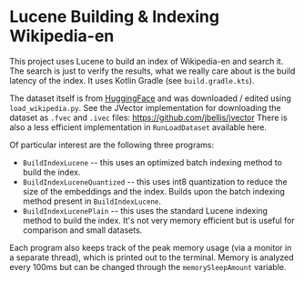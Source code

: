 # Lucene Building & Indexing Wikipedia-en

This project uses Lucene to build an index of Wikipedia-en and search it.
The search is just to verify the results, what we really care about is the build latency of the index.
It uses Kotlin Gradle (see `build.gradle.kts`).

The dataset itself is from [HuggingFace](https://huggingface.co/datasets/Cohere/wikipedia-2023-11-embed-multilingual-v3) and was downloaded / edited using `load_wikipedia.py`.
See the JVector implementation for downloading the dataset as `.fvec` and `.ivec` files: https://github.com/jbellis/jvector
There is also a less efficient implementation in `RunLoadDataset` available here.

Of particular interest are the following three programs:
* `BuildIndexLucene` -- this uses an optimized batch indexing method to build the index.
* `BuildIndexLuceneQuantized` -- this uses int8 quantization to reduce the size of the embeddings and the index. Builds upon the batch indexing method present in `BuildIndexLucene`.
* `BuildIndexLucenePlain` -- this uses the standard Lucene indexing method to build the index. It's not very memory efficient but is useful for comparison and small datasets.

Each program also keeps track of the peak memory usage (via a monitor in a separate thread), which is printed out to the terminal. Memory is analyzed every 100ms but can be changed through the `memorySleepAmount` variable.
